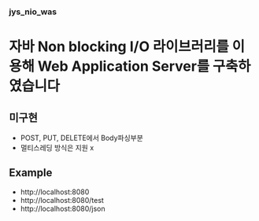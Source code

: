 ### jys_nio_was

# 자바 Non blocking I/O 라이브러리를 이용해 Web Application Server를 구축하였습니다

## 미구현

* POST, PUT, DELETE에서 Body파싱부분
* 멀티스레딩 방식은 지원 x

## Example

* http://localhost:8080
* http://localhost:8080/test
* http://localhost:8080/json
